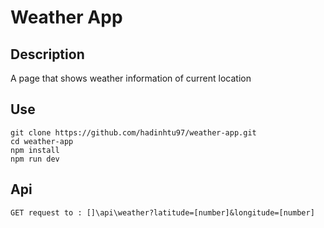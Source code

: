 # Weather App

## Description
A page that shows weather information of current location

## Use 
```
git clone https://github.com/hadinhtu97/weather-app.git
cd weather-app
npm install
npm run dev
```
## Api
```
GET request to : []\api\weather?latitude=[number]&longitude=[number]
```
